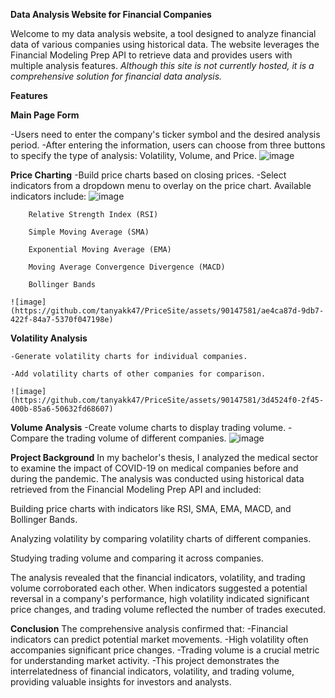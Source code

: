 **Data Analysis Website for Financial Companies**

Welcome to my data analysis website, a tool designed to analyze financial data of various companies using historical data.
The website leverages the Financial Modeling Prep API to retrieve data and provides users with multiple analysis features.
_Although this site is not currently hosted, it is a comprehensive solution for financial data analysis._

**Features**

**Main Page Form**

-Users need to enter the company's ticker symbol and the desired analysis period.
-After entering the information, users can choose from three buttons to specify the type of analysis: Volatility, Volume, and Price.
![image](https://github.com/tanyakk47/PriceSite/assets/90147581/081a3f7b-9d97-40d8-a90f-a3352af45d8d)

  **Price Charting**
    -Build price charts based on closing prices.
    -Select indicators from a dropdown menu to overlay on the price chart. Available indicators include:
    ![image](https://github.com/tanyakk47/PriceSite/assets/90147581/ea875538-931a-4f2f-bd55-0572dbc1d2d2)
    
        Relative Strength Index (RSI)
        
        Simple Moving Average (SMA)
        
        Exponential Moving Average (EMA)
        
        Moving Average Convergence Divergence (MACD)
        
        Bollinger Bands
        
    ![image](https://github.com/tanyakk47/PriceSite/assets/90147581/ae4ca87d-9db7-422f-84a7-5370f047198e)

  **Volatility Analysis**
  
    -Generate volatility charts for individual companies.
    
    -Add volatility charts of other companies for comparison.
    
    ![image](https://github.com/tanyakk47/PriceSite/assets/90147581/3d4524f0-2f45-400b-85a6-50632fd68607)

  **Volume Analysis**
    -Create volume charts to display trading volume.
    -Compare the trading volume of different companies.
![image](https://github.com/tanyakk47/PriceSite/assets/90147581/3981e0f1-e831-4136-8ebc-1af75293354c)


**Project Background**
In my bachelor's thesis, I analyzed the medical sector to examine the impact of COVID-19 on medical companies before and during the pandemic.
The analysis was conducted using historical data retrieved from the Financial Modeling Prep API and included:

Building price charts with indicators like RSI, SMA, EMA, MACD, and Bollinger Bands.

Analyzing volatility by comparing volatility charts of different companies.

Studying trading volume and comparing it across companies.

The analysis revealed that the financial indicators, volatility, and trading volume corroborated each other.
When indicators suggested a potential reversal in a company's performance, high volatility indicated significant price changes,
and trading volume reflected the number of trades executed.

**Conclusion**
The comprehensive analysis confirmed that:
 -Financial indicators can predict potential market movements.
 -High volatility often accompanies significant price changes.
 -Trading volume is a crucial metric for understanding market activity.
 -This project demonstrates the interrelatedness of financial indicators, volatility, and trading volume, providing valuable insights for investors and analysts.
